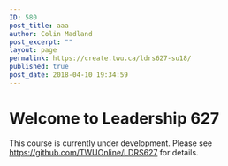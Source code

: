 ```yaml
---
ID: 580
post_title: aaa
author: Colin Madland
post_excerpt: ""
layout: page
permalink: https://create.twu.ca/ldrs627-su18/
published: true
post_date: 2018-04-10 19:34:59
---
```

<!--themify_builder_static-->

<h1>Welcome to Leadership 627<br/></h1>

This course is currently under development. Please see https://github.com/TWUOnline/LDRS627 for details.<!--/themify_builder_static-->